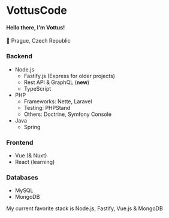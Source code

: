 # VottusCode

#### Hello there, I'm **Vottus**!

:balloon: Prague, Czech Republic

### Backend

- Node.js
  - Fastify.js (Express for older projects)
  - Rest API & GraphQL (**new**)
  - TypeScript
- PHP
  - Frameworks: Nette, Laravel
  - Testing: PHPStand
  - Others: Doctrine, Symfony Console
- Java
  - Spring

### Frontend
- Vue (& Nuxt)
- React (learning)

### Databases
- MySQL
- MongoDB

My current favorite stack is Node.js, Fastify, Vue.js & MongoDB
